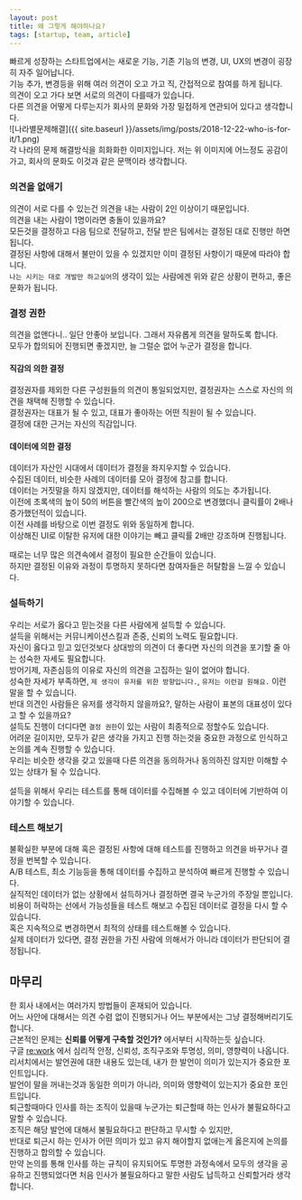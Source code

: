 ```yaml
---
layout: post
title: 왜 그렇게 해야하나요?
tags: [startup, team, article]
---
```

빠르게 성장하는 스타트업에서는 새로운 기능, 기존 기능의 변경, UI, UX의 변경이 굉장히 자주 일어납니다.  
기능 추가, 변경등을 위해 여러 의견이 오고 가고 직, 간접적으로 참여를 하게 됩니다.  
의견이 오고 가다 보면 서로의 의견이 다를때가 있습니다.  
다른 의견을 어떻게 다루는지가 회사의 문화와 가장 밀접하게 연관되어 있다고 생각합니다.  
![나라별문제해결]({{ site.baseurl }}/assets/img/posts/2018-12-22-who-is-for-it/1.png)  
각 나라의 문제 해결방식을 희화화한 이미지입니다. 저는 위 이미지에 어느정도 공감이 가고, 회사의 문화도 이것과 같은 문맥이라 생각합니다.  
  
### 의견을 없애기
의견이 서로 다를 수 있는건 의견을 내는 사람이 2인 이상이기 때문입니다.  
의견을 내는 사람이 1명이라면 충돌이 있을까요?  
모든것을 결정하고 다음 팀으로 전달하고, 전달 받은 팀에서는 결정된 대로 진행만 하면 됩니다.  
결정된 사항에 대해서 불만이 있을 수 있겠지만 이미 결정된 사항이기 때문에 따라야 합니다.  
`나는 시키는 대로 개발만 하고싶어`의 생각이 있는 사람에겐 위와 같은 상황이 편하고, 좋은 문화가 됩니다.  
  
### 결정 권한
의견을 없앤다니.. 일단 안좋아 보입니다. 그래서 자유롭게 의견을 말하도록 합니다.  
모두가 합의되어 진행되면 좋겠지만, 늘 그럴순 없어 누군가 결정을 합니다.  
#### 직감의 의한 결정
결정권자를 제외한 다른 구성원들의 의견이 통일되었지만, 결정권자는 스스로 자신의 의견을 채택해 진행할 수 있습니다.  
결정권자는 대표가 될 수 있고, 대표가 좋아하는 어떤 직원이 될 수 있습니다.  
결정에 대한 근거는 자신의 직감입니다.  
#### 데이터에 의한 결정
데이터가 자산인 시대에서 데이터가 결정을 좌지우지할 수 있습니다.  
수집된 데이터, 비슷한 사례의 데이터를 모아 결정에 참고를 합니다.  
데이터는 거짓말을 하지 않겠지만, 데이터를 해석하는 사람의 의도는 추가됩니다.  
이전에 초록색의 높이 50의 버튼을 빨간색의 높이 200으로 변경했더니 클릭률이 2배나 증가했던적이 있습니다.  
이전 사례를 바탕으로 이번 결정도 위와 동일하게 합니다.  
이상해진 UI로 이탈한 유저에 대한 이야기는 빼고 클릭률 2배만 강조하며 진행됩니다.  
  
때로는 너무 많은 의견속에서 결정이 필요한 순간들이 있습니다.  
하지만 결정된 이유와 과정이 투명하지 못하다면 참여자들은 허탈함을 느낄 수 있습니다.  
  
### 설득하기
우리는 서로가 옳다고 믿는것을 다른 사람에게 설득할 수 있습니다.  
설득을 위해서는 커뮤니케이션스킬과 존중, 신뢰의 노력도 필요합니다.  
자신이 옳다고 믿고 있던것보다 상대방의 의견이 더 좋다면 자신의 의견을 포기할 줄 아는 성숙한 자세도 필요합니다.  
방어기제, 자존심등의 이유로 자신의 의견을 고집하는 일이 없어야 합니다.  
성숙한 자세가 부족하면, `제 생각이 유저를 위한 방향입니다.`, `유저는 이런걸 원해요.` 이런 말을 할 수 있습니다.  
반대 의견인 사람들은 유저를 생각하지 않을까요?, 말하는 사람이 표본의 대표성이 있다고 할 수 있을까요?  
설득도 진행이 더디다면 `결정 권한`이 있는 사람이 최종적으로 정할수도 있습니다.  
어려운 길이지만, 모두가 같은 생각을 가지고 진행 하는것을 중요한 과정으로 인식하고 논의를 계속 진행할 수 있습니다.  
우리는 비슷한 생각을 갖고 있을때 다른 의견을 동의하거나 동의하진 않지만 이해할 수 있는 상태가 될 수 있습니다.  
  
설득을 위해서 우리는 테스트를 통해 데이터를 수집해볼 수 있고 데이터에 기반하여 이야기할 수 있습니다.  
  
### 테스트 해보기
불확실한 부분에 대해 혹은 결정된 사항에 대해 테스트를 진행하고 의견을 바꾸거나 결정을 번복할 수 있습니다.  
A/B 테스트, 최소 기능등을 통해 데이터를 수집하고 분석하여 빠르게 진행할 수 있습니다.  
실직적인 데이터가 없는 상황에서 설득하거나 결정하면 결국 누군가의 주장일 뿐입니다.  
비용이 허락하는 선에서 가능성들을 테스트 해보고 수집된 데이터로 결정을 다시 할 수 있습니다.  
혹은 지속적으로 변경하면서 최적의 상태를 테스트해볼 수 있습니다.  
실제 데이터가 있다면, 결정 권한을 가진 사람에 의해서가 아니라 데이터가 판단되어 결정됩니다.  
  
## 마무리
한 회사 내에서는 여러가지 방법들이 혼재되어 있습니다.  
어느 사안에 대해서는 의견 수렴 없이 진행되거나 어느 부분에서는 그냥 결정해버리기도 합니다.  
근본적인 문제는 **신뢰를 어떻게 구축할 것인가?** 에서부터 시작하는듯 싶습니다.  
구글 [re:work](https://rework.withgoogle.com/print/guides/5721312655835136/) 에서 심리적 안정, 신뢰성, 조직구조와 투명성, 의미, 영향력이 나옵니다.  
리서치에서는 발언권에 대한 내용도 있는데, 내가 한 발언이 의미가 있는지가 중요한 포인트입니다.  
발언이 말을 꺼내는것과 동일한 의미가 아니라, 의미와 영향력이 있는지가 중요한 포인트입니다.  
퇴근할때마다 인사를 하는 조직이 있을때 누군가는 퇴근할때 하는 인사가 불필요하다고 말할 수 있습니다.  
조직은 해당 발언에 대해서 불필요하다고 판단하고 무시할 수 있지만,  
반대로 퇴근시 하는 인사가 어떤 의미가 있고 유지 해야할지 없애는게 옳은지에 논의를 진행하고 합의할 수 있습니다.  
만약 논의를 통해 인사를 하는 규칙이 유지되어도 투명한 과정속에서 모두의 생각을 공유하고 진행되었다면 처음 인사가 불필요하다고 말한 사람도 납득하고 신뢰할거라 생각합니다.  

